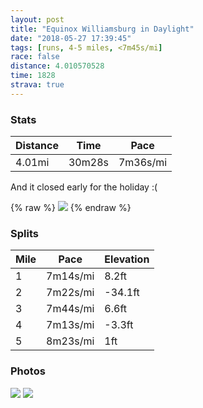 ```yaml
---
layout: post
title: "Equinox Williamsburg in Daylight"
date: "2018-05-27 17:39:45"
tags: [runs, 4-5 miles, <7m45s/mi]
race: false
distance: 4.010570528
time: 1828
strava: true
---
```


### Stats

| Distance | Time | Pace |
|----------|------|------|
|4.01mi|30m28s|7m36s/mi|

And it closed early for the holiday :(

{% raw %}
<img src='https://maps.googleapis.com/maps/api/staticmap?maptype=roadmap&path=enc:a~hwF|kcbMcMlC_H}Es@j@_tAvyC{@hCd@jCs`BnPhB`g@~B?zApLcSx_@|D~F&key=AIzaSyC1MId7bFpkLXNAaYhBSTb8jLyiSqzbDtM&size=800x800&markers=color:yellow|label:S|40.68337,-73.91439&markers=color:green|label:F|40.717299999999994,-73.95827'>
{% endraw %}

### Splits

| Mile | Pace | Elevation |
|------|------|-----------|
|1|7m14s/mi|8.2ft|
|2|7m22s/mi|-34.1ft|
|3|7m44s/mi|6.6ft|
|4|7m13s/mi|-3.3ft|
|5|8m23s/mi|1ft|

### Photos
<img src='https://dgtzuqphqg23d.cloudfront.net/OC9M71hj2SlA55h_AsMi_pJoZ7rgKLcBL0vQOyDLtxg-576x768.jpg'>

<img src='https://dgtzuqphqg23d.cloudfront.net/3yVgFe4D6jYnAeqZD38jyNrfS2sciKQS7Fyjju8vUyI-576x768.jpg'>
